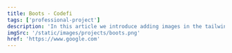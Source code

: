 ```yaml
---
title: Boots - Codefi
tags: ['professional-project']
description: 'In this article we introduce adding images in the tailwind starter blog and the benefits and limitations of the next/image component.'
imgSrc: '/static/images/projects/boots.png'
href: 'https://www.google.com'
---
```

